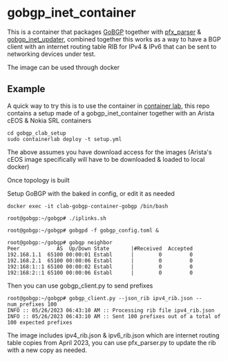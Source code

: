 # gobgp_inet_container

This is a container that packages [GoBGP](https://github.com/osrg/gobgp/tree/master) together with [pfx_parser](https://github.com/mmareimorsy/pfx_parser) & [gobgp_inet_updater](https://github.com/mmareimorsy/gobgp_inet_updater), combined together this works as a way to have a BGP client with an internet routing table RIB for IPv4 & IPv6 that can be sent to networking devices under test.

The image can be used through docker

## Example

A quick way to try this is to use the container in [container lab](https://containerlab.dev/), this repo contains a setup made of a gobgp_inet_container together with an Arista cEOS & Nokia SRL containers

```
cd gobgp_clab_setup
sudo containerlab deploy -t setup.yml
```

The above assumes you have download access for the images (Arista's cEOS image specifically will have to be downloaded & loaded to local docker)

Once topology is built

Setup GoBGP with the baked in config, or edit it as needed
```
docker exec -it clab-gobgp-container-gobgp /bin/bash

root@gobgp:~/gobgp# ./iplinks.sh

root@gobgp:~/gobgp# gobgpd -f gobgp_config.toml &

root@gobgp:~/gobgp# gobgp neighbor
Peer            AS  Up/Down State       |#Received  Accepted
192.168.1.1  65100 00:00:01 Establ      |        0         0
192.168.2.1  65100 00:00:06 Establ      |        0         0
192:168:1::1 65100 00:00:02 Establ      |        0         0
192:168:2::1 65100 00:00:06 Establ      |        0         0
```

Then you can use gobgp_client.py to send prefixes

```
root@gobgp:~/gobgp# gobgp_client.py --json_rib ipv4_rib.json --num_prefixes 100
INFO :: 05/26/2023 06:43:10 AM :: Processing rib file ipv4_rib.json
INFO :: 05/26/2023 06:43:10 AM :: Sent 100 prefixes out of a total of 100 expected prefixes
```

The image includes ipv4_rib.json & ipv6_rib.json which are internet routing table copies from April 2023, you can use pfx_parser.py to update the rib with a new copy as needed.
